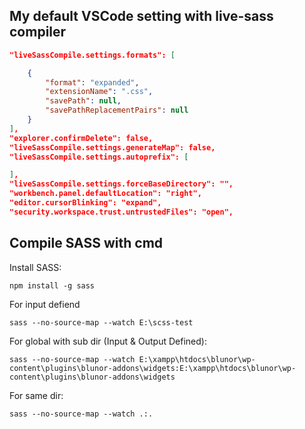 
## My default VSCode setting with live-sass compiler
``` json
"liveSassCompile.settings.formats": [

    {
        "format": "expanded",
        "extensionName": ".css",
        "savePath": null,
        "savePathReplacementPairs": null
    }
],
"explorer.confirmDelete": false,
"liveSassCompile.settings.generateMap": false,
"liveSassCompile.settings.autoprefix": [

],
"liveSassCompile.settings.forceBaseDirectory": "",
"workbench.panel.defaultLocation": "right",
"editor.cursorBlinking": "expand",
"security.workspace.trust.untrustedFiles": "open",
```

## Compile SASS with cmd

Install SASS:
```
npm install -g sass
```
For input defiend
```
sass --no-source-map --watch E:\scss-test
```
    
For global with sub dir (Input & Output Defined):
```
sass --no-source-map --watch E:\xampp\htdocs\blunor\wp-content\plugins\blunor-addons\widgets:E:\xampp\htdocs\blunor\wp-content\plugins\blunor-addons\widgets
```

For same dir:
```
sass --no-source-map --watch .:.
```
